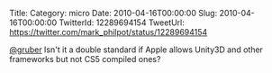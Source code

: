 Title: 
Category: micro
Date: 2010-04-16T00:00:00
Slug: 2010-04-16T00:00:00
TwitterId: 12289694154
TweetUrl: https://twitter.com/mark_philpot/status/12289694154

[@gruber](https://twitter.com/gruber) Isn't it a double standard if Apple allows Unity3D and other frameworks but not CS5 compiled ones?